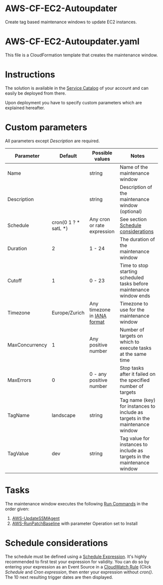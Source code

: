 # AWS-CF-EC2-Autoupdater
Create tag based maintenance windows to update EC2 instances.

# AWS-CF-EC2-Autoupdater.yaml

This file is a CloudFormation template that creates the maintenance window.

# Instructions

The solution is available in the [Service Catalog](https://docs.aws.amazon.com/servicecatalog/latest/userguide/end-user-console.html) of your account and can easily be deployed from there.

Upon deployment you have to specify custom parameters which are explained hereafter.

# Custom parameters

All parameters except *Description* are required.

| Parameter | Default | Possible values | Notes |
| ------ | ------ | ------ | ------ |
|Name | | string | Name of the maintenance window |
|Description | | string | Description of the maintenance window (optional) |
|Schedule | cron(0 1 ? \* satL \*) | Any cron or rate expression | See section [Schedule considerations](#schedule-considerations) |
|Duration | 2 | 1 - 24 | The duration of the maintenance window |
|Cutoff | 1 | 0 - 23 | Time to stop starting scheduled tasks before maintenance window ends |
|Timezone | Europe/Zurich | Any timezone in [IANA format](https://www.iana.org/time-zones) | Timezone to use for the maintenance window |
|MaxConcurrency | 1 | Any positive number | Number of targets on which to execute tasks at the same time |
|MaxErrors | 0 | 0 - any positive number | Stop tasks after it failed on the specified number of targets |
|TagName | landscape | string | Tag name (key) for instances to include as targets in the maintenance window |
|TagValue | dev | string | Tag value for instances to include as targets in the maintenance window |

# Tasks

The maintenance window executes the following [Run Commands](https://docs.aws.amazon.com/systems-manager/latest/userguide/execute-remote-commands.html) in the order given:

1) [AWS-UpdateSSMAgent](https://docs.aws.amazon.com/systems-manager/latest/userguide/ssm-plugins.html#aws-updatessmagent)
2) [AWS-RunPatchBaseline](https://docs.aws.amazon.com/systems-manager/latest/userguide/patch-manager-about-aws-runpatchbaseline.html) with parameter Operation set to Install

# Schedule considerations

The schedule must be defined using a [Schedule Expression](https://docs.aws.amazon.com/AmazonCloudWatch/latest/events/ScheduledEvents.html). It's highly recommended to first test your expression for validity. You can do so by entering your expression as an Event Source in a [CloudWatch Rule](https://console.aws.amazon.com/cloudwatch/home?region=eu-west-1#rules:action=create) (Click *Schedule* and *Cron expression*, then enter your expression without *cron()*. The 10 next resulting trigger dates are then displayed.
